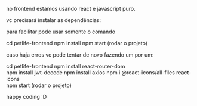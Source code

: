 no frontend estamos usando react e javascript puro.

vc precisará instalar as dependências:

para facilitar pode usar somente o comando

cd petlife-frontend
npm install
npm start (rodar o projeto)

caso haja erros vc pode tentar de novo fazendo um por um:

cd petlife-frontend
npm install react-router-dom  
npm install jwt-decode
npm install axios
npm i @react-icons/all-files react-icons  
npm start (rodar o projeto)

happy coding :D
